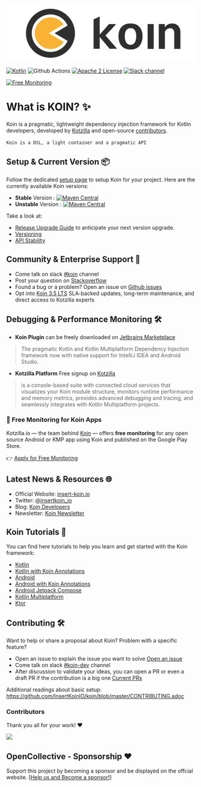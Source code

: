 ![logo](./docs/img/koin_main_logo.png)

[![Kotlin](https://img.shields.io/badge/Kotlin-2.1.20-blue.svg?style=flat&logo=kotlin)](https://kotlinlang.org)
![Github Actions](https://github.com/InsertKoinIO/koin/actions/workflows/build.yml/badge.svg)
[![Apache 2 License](https://img.shields.io/github/license/InsertKoinIO/koin)](https://github.com/InsertKoinIO/koin/blob/main/LICENSE.txt)
[![Slack channel](https://img.shields.io/badge/Chat-Slack-orange.svg?style=flat&logo=slack)](https://kotlinlang.slack.com/messages/koin/)

[![Free Monitoring](https://img.shields.io/badge/Kotzilla.io-Free%20Monitoring-brightgreen?style=flat&logo=kotlin&logoColor=white)]([https://forms.gle/YOUR-FORM-ID](https://bit.ly/koin_opensource_monitoring))


# What is KOIN? ✨
 
Koin is a pragmatic, lightweight dependency injection framework for Kotlin developers, developed by [Kotzilla](https://kotzilla.io) and open-source [contributors](https://github.com/InsertKoinIO/koin/graphs/contributors).

`Koin is a DSL, a light container and a pragmatic API`


## Setup & Current Version 📦

Follow the dedicated [setup page](https://insert-koin.io/docs/setup/koin) to setup Koin for your project.
Here are the currently available Koin versions:

- **Stable** Version : [![Maven Central](https://img.shields.io/maven-central/v/io.insert-koin/koin-core/4.1.0)](https://mvnrepository.com/artifact/io.insert-koin/koin-core/4.1.0)
- **Unstable** Version : [![Maven Central](https://img.shields.io/maven-central/v/io.insert-koin/koin-core)](https://mvnrepository.com/artifact/io.insert-koin/koin-core)

Take a look at:
- [Release Upgrade Guide](https://insert-koin.io/docs/support/releases) to anticipate your next version upgrade.
- [Versioning](https://insert-koin.io/docs/support/)
- [API Stability](https://insert-koin.io/docs/support/api-stability)

## Community & Enterprise Support 💬

- Come talk on slack [#koin](https://kotlinlang.slack.com/?redir=%2Fmessages%2Fkoin) channel
- Post your question on [Stackoverflow](https://stackoverflow.com/questions/tagged/koin)
- Found a bug or a problem? Open an issue on [Github issues](https://github.com/InsertKoinIO/koin/issues)
- Opt into [Koin 3.5 LTS](https://kotzilla.io/koin-lts) SLA-backed updates, long-term maintenance, and direct access to Kotzilla experts

## Debugging & Performance Monitoring 🛠️

- **Koin Plugin** can be freely downloaded on [Jetbrains Marketplace](https://plugins.jetbrains.com/plugin/26131-koin-dependency-injection-official-/versions/stable)
> The pragmatic Kotlin and Kotlin Multiplatform Dependency Injection framework now with native support for IntelliJ IDEA and Android Studio.

- **Kotzilla Platform** Free signup on [Kotzilla](https://kotzilla.io)
> is a console-based suite with connected cloud services that visualizes your Koin module structure, monitors runtime performance and memory metrics, provides advanced debugging and tracing, and seamlessly integrates with Kotlin Multiplatform projects. 

### 🚀 Free Monitoring for Koin Apps

Kotzilla.io — the team behind [Koin](https://insert-koin.io) — offers **free monitoring** for any open source Android or KMP app using Koin and published on the Google Play Store.

👉 [Apply for Free Monitoring](https://bit.ly/koin_opensource_monitoring)

## Latest News & Resources 🌐
- Official Website: [insert-koin.io](https://insert-koin.io)
- Twitter: [@insertkoin_io](https://twitter.com/insertkoin_io)
- Blog: [Koin Developers](https://blog.insert-koin.io)
- Newsletter: [Koin Newsletter](https://bit.ly/koin_newsletter)

## Koin Tutorials 🚀

You can find here tutorials to help you learn and get started with the Koin framework:
- [Kotlin](https://insert-koin.io/docs/quickstart/kotlin)
- [Kotlin with Koin Annotations](https://insert-koin.io/docs/quickstart/kotlin-annotations)
- [Android](https://insert-koin.io/docs/quickstart/android-viewmodel)
- [Android with Koin Annotations](https://insert-koin.io/docs/quickstart/android-annotations)
- [Android Jetpack Compose](https://insert-koin.io/docs/quickstart/android-compose)
- [Kotlin Multiplatform](https://insert-koin.io/docs/quickstart/kmp)
- [Ktor](https://insert-koin.io/docs/quickstart/ktor)

## Contributing 🛠

Want to help or share a proposal about Koin? Problem with a specific feature? 

- Open an issue to explain the issue you want to solve [Open an issue](https://github.com/InsertKoinIO/koin/issues)
- Come talk on slack [#koin-dev](https://kotlinlang.slack.com/?redir=%2Fmessages%2Fkoin-dev) channel
- After discussion to validate your ideas, you can open a PR or even a draft PR if the contribution is a big one [Current PRs](https://github.com/InsertKoinIO/koin/pulls)

Additional readings about basic setup: https://github.com/InsertKoinIO/koin/blob/master/CONTRIBUTING.adoc

### Contributors

Thank you all for your work! ❤️

<a href="https://github.com/InsertKoinIO/koin/graphs/contributors">
  <img src="https://contrib.rocks/image?repo=InsertKoinIO/koin" />
</a>

## OpenCollective - Sponsorship ❤️

Support this project by becoming a sponsor and be displayed on the offcial website. [[Help us and Become a sponsor!](https://opencollective.com/koin#sponsor)]
